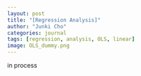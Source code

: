 ```yaml
---
layout: post
title: "[Regression Analysis]"
author: "Junki Cho"
categories: journal
tags: [regression, analysis, OLS, linear]
image: OLS_dummy.png
---
```


in process
